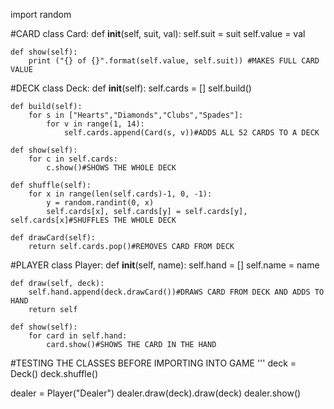 import random

#CARD
class Card:
    def __init__(self, suit, val):
        self.suit = suit
        self.value = val

    def show(self):
        print ("{} of {}".format(self.value, self.suit)) #MAKES FULL CARD VALUE
#DECK
class Deck:
    def __init__(self):
        self.cards = []
        self.build()

    def build(self):
        for s in ["Hearts","Diamonds","Clubs","Spades"]:
            for v in range(1, 14):
                self.cards.append(Card(s, v))#ADDS ALL 52 CARDS TO A DECK

    def show(self):
        for c in self.cards:
            c.show()#SHOWS THE WHOLE DECK

    def shuffle(self):
        for x in range(len(self.cards)-1, 0, -1):
            y = random.randint(0, x)
            self.cards[x], self.cards[y] = self.cards[y], self.cards[x]#SHUFFLES THE WHOLE DECK

    def drawCard(self):
        return self.cards.pop()#REMOVES CARD FROM DECK
#PLAYER
class Player:
    def __init__(self, name):
        self.hand = []
        self.name = name

    def draw(self, deck):
        self.hand.append(deck.drawCard())#DRAWS CARD FROM DECK AND ADDS TO HAND
        return self

    def show(self):
        for card in self.hand:
            card.show()#SHOWS THE CARD IN THE HAND

#TESTING THE CLASSES BEFORE IMPORTING INTO GAME
'''
deck = Deck()
deck.shuffle()

dealer = Player("Dealer")
dealer.draw(deck).draw(deck)
dealer.show()
